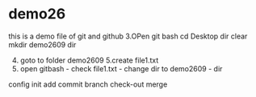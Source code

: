 # demo26
this is a demo file of git and github
3.OPen git bash
  cd Desktop
  dir
  clear
  mkdir demo2609
  dir

4. goto to folder demo2609
5.create file1.txt
6. open gitbash - check file1.txt - change dir to demo2609 - dir

config
init
add
commit
branch 
check-out
merge
